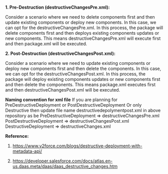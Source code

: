 **1. Pre-Destruction (destructiveChangesPre.xml):**

Consider a scenario where we need to delete components first and then update existing components or deploy new components. In this case, we can opt for the destructiveChangesPre.xml. In this process, the package will delete components first and then deploys existing components updates or new components. This means destructiveChangesPre.xml will execute first and then package.xml will be executed.

**2. Post-Destruction (destructiveChangesPost.xml):**

Consider a scenario where we need to update existing components or deploy new components first and then delete the components. In this case, we can opt for the destructiveChangesPost.xml. In this process, the package will deploy existing components updates or new components first and then delete the components. This means package.xml executes first and then destructiveChangesPost.xml will be executed.

**Naming convention for xml file**
If you are planning for PreDestructiveDeployment or PostDestructiveDeployment Or only Destructive then update file name destructivedepolymentpost.xml in above repository as be
PreDestructiveDeployment  => destructiveChangesPre.xml
PostDestructiveDeployment => destructiveChangesPost.xml
DestructiveDeployment     => destructiveChanges.xml


**Reference:**
1. https://www.v2force.com/blogs/destructive-deployment-with-metadata-api/

2. https://developer.salesforce.com/docs/atlas.en-us.daas.meta/daas/daas_destructive_changes.htm


